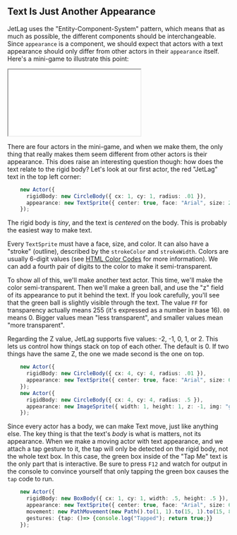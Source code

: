 ## Text Is Just Another Appearance

JetLag uses the "Entity-Component-System" pattern, which means that as much as
possible, the different components should be interchangeable.  Since
`appearance` is a component, we should expect that actors with a text appearance
should only differ from other actors in their `appearance` itself.  Here's a
mini-game to illustrate this point:

<iframe src="./game_01.iframe.html"></iframe>

There are four actors in the mini-game, and when we make them, the only thing
that really makes them seem different from other actors is their appearance.
This does raise an interesting question though: how does the text relate to the
rigid body?  Let's look at our first actor, the red "JetLag" text in the top
left corner:

```typescript
    new Actor({
      rigidBody: new CircleBody({ cx: 1, cy: 1, radius: .01 }),
      appearance: new TextSprite({ center: true, face: "Arial", size: 22, color: "#FF0000" }, "JetLag")
    });
```

The rigid body is *tiny*, and the text is *centered* on the body.  This is
probably the easiest way to make text.

Every `TextSprite` must have a face, size, and color.  It can also have a
"stroke" (outline), described by the `strokeColor` and `strokeWidth`.  Colors
are usually 6-digit values (see [HTML Color
Codes](https://www.w3schools.com/html/html_colors.asp) for more information). We
can add a fourth pair of digits to the color to make it semi-transparent.

To show all of this, we'll make another text actor.  This time, we'll make the
color semi-transparent. Then we'll make a green ball, and use the "z" field of
its appearance to put it behind the text.  If you look carefully, you'll see
that the green ball is slightly visible through the text.  The value `FF` for
transparency actually means 255 (it's expressed as a number in base 16).  `00`
means 0. Bigger values mean "less transparent", and smaller values mean "more
transparent".

Regarding the Z value, JetLag supports five values: -2, -1, 0, 1, or 2.  This
lets us control how things stack on top of each other.  The default is 0.  If
two things have the same Z, the one we made second is the one on top.

```typescript
    new Actor({
      rigidBody: new CircleBody({ cx: 4, cy: 4, radius: .01 }),
      appearance: new TextSprite({ center: true, face: "Arial", size: 64, color: "#FF0000aa", strokeColor: "#0000FF", strokeWidth: 2 }, "JetLag")
    });
    new Actor({
      rigidBody: new CircleBody({ cx: 4, cy: 4, radius: .5 }),
      appearance: new ImageSprite({ width: 1, height: 1, z: -1, img: "green_ball.png" })
    });
```

Since every actor has a body, we can make Text move, just like anything else.
The key thing is that the text's *body* is what is matters, not its appearance.
When we make a moving actor with text appearance, and we attach a tap gesture to
it, the tap will only be detected on the rigid body, not the whole text box.  In
this case, the green box inside of the "Tap Me" text is the only part that is
interactive.  Be sure to press `F12` and watch for output in the console to
convince yourself that only tapping the green box causes the `tap` code to run.

```typescript
    new Actor({
      rigidBody: new BoxBody({ cx: 1, cy: 1, width: .5, height: .5 }),
      appearance: new TextSprite({ center: true, face: "Arial", size: 64, color: "#FF0000aa", strokeColor: "#0000FF", strokeWidth: 2 }, "Tap Me"),
      movement: new PathMovement(new Path().to(1, 1).to(15, 1).to(15, 8).to(1, 8).to(1, 1), 4, true),
      gestures: {tap: ()=> {console.log("Tapped"); return true;}}
    });
```
